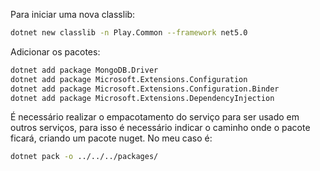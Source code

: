 Para iniciar uma nova classlib:
```bash
dotnet new classlib -n Play.Common --framework net5.0
```

Adicionar os pacotes:
```bash
dotnet add package MongoDB.Driver
dotnet add package Microsoft.Extensions.Configuration
dotnet add package Microsoft.Extensions.Configuration.Binder
dotnet add package Microsoft.Extensions.DependencyInjection
```

É necessário realizar o empacotamento do serviço para ser usado em outros serviços, para isso é necessário indicar o caminho onde o pacote ficará, criando um pacote nuget. No meu caso é:
```bash
dotnet pack -o ../../../packages/
``` 
